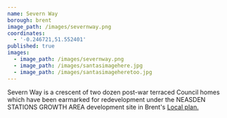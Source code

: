 ```yaml
---
name: Severn Way
borough: brent
image_path: /images/severnway.png
coordinates:
  - '-0.246721,51.552401'
published: true
images:
  - image_path: /images/severnway.png
  - image_path: /images/santasimagehere.jpg
  - image_path: /images/santasimageheretoo.jpg
---
```

Severn Way is a crescent of two dozen post-war terraced Council homes which have been earmarked for redevelopment under the NEASDEN STATIONS GROWTH AREA development site in Brent's [Local plan.](https://www.brent.gov.uk/media/16411848/draft-local-plan-east.pdf)
